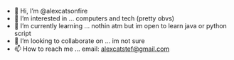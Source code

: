- 👋 Hi, I’m @alexcatsonfire
- 👀 I’m interested in ... computers and tech (pretty obvs)
- 🌱 I’m currently learning ... nothin atm but im open to learn java or python script
- 💞️ I’m looking to collaborate on ... im not sure
- 📫 How to reach me ... email: alexcatstef@gmail.com

<!---
alexcatsonfire/alexcatsonfire is a ✨ special ✨ repository because its `README.md` (this file) appears on your GitHub profile.
You can click the Preview link to take a look at your changes.
--->

